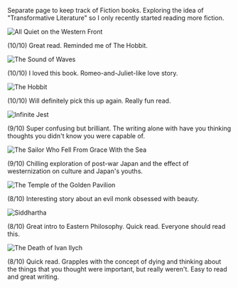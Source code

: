 Separate page to keep track of Fiction books. Exploring the idea of "Transformative Literature" so I only recently started reading more fiction. 

![All Quiet on the Western Front](https://m.media-amazon.com/images/I/61BVrS7+pxL._SL1499_.jpg?classes=inline&height=175px)

(10/10) Great read. Reminded me of The Hobbit.

![The Sound of Waves](https://m.media-amazon.com/images/I/91vT2megyKL._SL1500_.jpg?classes=inline&height=175px)

(10/10)
I loved this book. Romeo-and-Juliet-like love story.

![The Hobbit](https://m.media-amazon.com/images/I/712cDO7d73L._SL1500_.jpg?classes=inline&height=175px)

(10/10)
Will definitely pick this up again. Really fun read.


![Infinite Jest](https://m.media-amazon.com/images/I/71J4YMYancL._SL1500_.jpg?classes=inline&height=175px)

(9/10)
Super confusing but brilliant. The writing alone with have you thinking thoughts you didn't know you were capable of. 

![The Sailor Who Fell From Grace With the Sea](https://m.media-amazon.com/images/I/815hAJiQKsL._SL1500_.jpg?classes=inline&height=175px)

(9/10)
Chilling exploration of post-war Japan and the effect of westernization on culture and Japan's youths. 

![The Temple of the Golden Pavilion](https://m.media-amazon.com/images/I/61jTljcQBiL._SL1188_.jpg?classes=inline&height=175px)

(8/10)
Interesting story about an evil monk obsessed with beauty. 

![Siddhartha](https://m.media-amazon.com/images/I/81RnEWkU+OL._SL1500_.jpg?classes=inline&height=175px)

(8/10)
Great intro to Eastern Philosophy. Quick read. Everyone should read this. 

![The Death of Ivan Ilych](https://m.media-amazon.com/images/I/51AIgi5z0XL.jpg?classes=inline&height=175px)

(8/10)
Quick read. Grapples with the concept of dying and thinking about the things that you thought were important, but really weren't. Easy to read and great writing. 